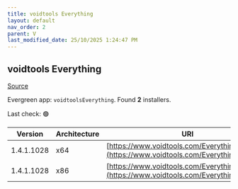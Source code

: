 ```yaml
---
title: voidtools Everything
layout: default
nav_order: 2
parent: V
last_modified_date: 25/10/2025 1:24:47 PM
---
```


## voidtools Everything

[Source](https://www.voidtools.com/)

Evergreen app: `voidtoolsEverything`. Found **2** installers.

Last check: 🟢

| Version    | Architecture | URI                                                                                          |
| ---------- | ------------ | -------------------------------------------------------------------------------------------- |
| 1.4.1.1028 | x64          | [https://www.voidtools.com/Everything.x64.msi](https://www.voidtools.com/Everything.x64.msi) |
| 1.4.1.1028 | x86          | [https://www.voidtools.com/Everything.x86.msi](https://www.voidtools.com/Everything.x86.msi) |
